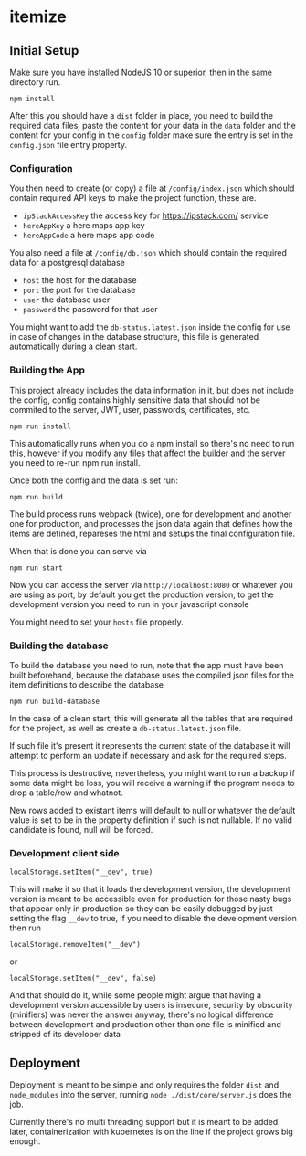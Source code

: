 # itemize

## Initial Setup

Make sure you have installed NodeJS 10 or superior, then in the same
directory run.

`npm install`

After this you should have a `dist` folder in place, you need to build
the required data files, paste the content for your data in the `data`
folder and the content for your config in the `config` folder make sure
the entry is set in the `config.json` file entry property.

### Configuration

You then need to create (or copy) a file at `/config/index.json` which
should contain required API keys to make the project function, these are.

 - `ipStackAccessKey` the access key for https://ipstack.com/ service
 - `hereAppKey` a here maps app key
 - `hereAppCode` a here maps app code

You also need a file at `/config/db.json` which should contain the required
data for a postgresql database

 - `host` the host for the database
 - `port` the port for the database
 - `user` the database user
 - `password` the password for that user

You might want to add the `db-status.latest.json` inside the config for use
in case of changes in the database structure, this file is generated
automatically during a clean start.

### Building the App

This project already includes the data information in it, but does not
include the config, config contains highly sensitive data that should
not be commited to the server, JWT, user, passwords, certificates, etc.

`npm run install`

This automatically runs when you do a npm install so there's no need to
run this, however if you modify any files that affect the builder and the
server you need to re-run npm run install.

Once both the config and the data is set run:

`npm run build`

The build process runs webpack (twice), one for development and another one
for production, and processes the json data again that defines how the
items are defined, repareses the html and setups the final configuration
file.

When that is done you can serve via

`npm run start`

Now you can access the server via `http://localhost:8080` or whatever you
are using as port, by default you get the production version, to get the
development version you need to run in your javascript console

You might need to set your `hosts` file properly.

### Building the database

To build the database you need to run, note that the app must have been
built beforehand, because the database uses the compiled json files
for the item definitions to describe the database

`npm run build-database`

In the case of a clean start, this will generate all the tables that
are required for the project, as well as create a `db-status.latest.json`
file.

If such file it's present it represents the current state of the database
it will attempt to perform an update if necessary and ask for the required
steps.

This process is destructive, nevertheless, you might want to run a backup
if some data might be loss, you will receive a warning if the program needs
to drop a table/row and whatnot.

New rows added to existant items will default to null or whatever the
default value is set to be in the property definition if such is not
nullable. If no valid candidate is found, null will be forced.

### Development client side

`localStorage.setItem("__dev", true)`

This will make it so that it loads the development version, the development
version is meant to be accessible even for production for those nasty bugs
that appear only in production so they can be easily debugged by just
setting the flag `__dev` to true, if you need to disable the development
version then run

`localStorage.removeItem("__dev")`

or

`localStorage.setItem("__dev", false)`

And that should do it, while some people might argue that having a development
version accessible by users is insecure, security by obscurity (minifiers) was
never the answer anyway, there's no logical difference between development and
production other than one file is minified and stripped of its developer data

## Deployment

Deployment is meant to be simple and only requires the folder `dist` and
`node_modules` into the server, running `node ./dist/core/server.js` does
the job.

Currently there's no multi threading support but it is meant to be added
later, containerization with kubernetes is on the line if the project grows
big enough.